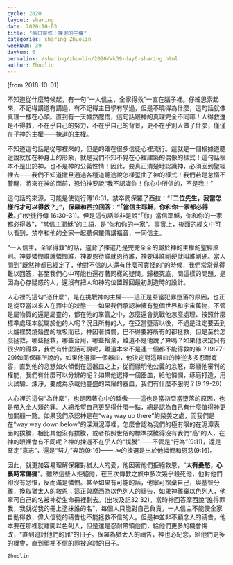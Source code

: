 ```yaml
---
cycle: 2020
layout: sharing
date: 2020-10-03
title: "每日靈修：揀選的主權"
categories: sharing Zhuolin
weekNum: 39
dayNum: 6
permalink: /sharing/zhuolin/2020/wk39-day6-sharing.html
author: Zhuolin
---
```

(from 2018-10-01)

不知道從什麼時候起，有一句“一人信主，全家得救”一直在腦子裡。仔細思索起來，不記得講道有講過，有不記得主日學有學過，但是不曉得為什麼，這句話就像真理一樣在心頭。直到有一天幡然醒悟，這句話跟神的真理完全不同嘛！人得救還是不得救，不在乎自己的努力，不在乎自己的背景，更不在乎別人做了什麼，僅僅在乎神的主權——揀選的主權。  

不知道這句話是從哪裡來的，但是的確在很多信徒心裡流行。這就是一個根據道聽途說就加在神身上的形象，就是我們不知不覺在心裡建築的偶像的樣式！這句話根本不是出於神，也不是神的公義性情！因此，要真正清楚地認識神，必須回到聖經裡去——我們不知道撒旦通過各種道聽途說怎樣歪曲了神的樣式！我們若是怠惰不警醒，將來在神的面前，恐怕神要說“我不認識你！你心中所信的，不是我！”  

這句話的來源，可能是使徒行傳16:31，禁卒問保羅了西拉：“**「二位先生，我當怎樣行才可以得救？」”，保羅和西拉回答：“「當信主耶穌，你和你一家都必得救**。」”(使徒行傳 16:30-31)。但是這句話並非是說“「你」當信耶穌，你和你的一家都必得救”，“當信主耶穌”的主語，是“你和你的一家”。事實上，後面的經文中可以看到，禁卒和他的全家一起聽保羅傳講福音，一同信主。  

“一人信主，全家得救”的話，違背了揀選乃是完完全全的屬於神的主權的聖經原則。神要憐憫誰就憐憫誰，神要恩待誰就恩待誰，神要叫誰剛硬就叫誰剛硬。當人問到“既然神都已經定了，他對不信的人還有什麼可責怪的”的時候，我們常常覺得難以回答，甚至我們心中可能也還存著同樣的疑問。歸根究底，問這樣的問題，是因為心存疑惑的人，還沒有把人和神的位置歸回最初創造時的設計。  

人心裡的這句“憑什麼”，是在挑戰神的主權——這正是亞當犯罪墮落的原因，也正是從亞當以來人在罪中的狀態——如果我們承認神擁有整個世界和宇宙萬物，不管是屬物質的還是屬靈的，都在他的掌管之中，怎麼還會挑戰他怎麼處理、按照什麼標準處理本就屬於他的人呢？況且所有的人，在亞當墮落以後，不過是注定要丟到火爐裡焚燒殆盡的垃圾而已，神因著憐憫，巴不得要將所有的都拯救，但是至於怎麼拯救，哪些拯救，哪些合用，哪些捨棄，難道不是他說了算嗎？如果他決定只有很少的得救，我們有什麼話可說呢，難道本來不是連一個都不能得救的嘛？(9:27-29)如同保羅所說的，如果他選擇一個器皿，他決定對這器皿的悖逆多多忍耐寬容，直到他的忿怒如火傾倒在這器皿之上，從而顯明他公義的忿怒，彰顯他審判的權能，我們有什麼可以分辨的呢？如果他選擇一個器皿，給他憐憫，琢磨打造，用火試驗、煉淨，要成為承載他豐盛的榮耀的器皿，我們有什麼不服呢？(9:19-26)  

人心裡的這句“為什麼”，也是因著心中的驕傲——這也是當初亞當墮落的原因，也是帶入全人類的罪。人總希望自己更配得什麼一點，總是認為自己有什麼值得神更加關顧一點。如果我們承認神是在“way way up there”的榮美之處，而我們是在“way way down below”的深淵泥潭裡，怎麼會認為我們的極有限的在泥潭表面的撲騰，相比其他沒有撲騰，或者按照世俗的標準撲騰得沒有我們“高”的人，在神的眼裡會有不同呢？神的揀選不在乎人的“撲騰”——不管是“行為”(9:11)，還是堅定“意志”，還是“努力”奔跑(9:16)—— 神的揀選是出於他憐憫和恩慈(9:16)。  

因此，就更加容易理解保羅對猶太人的愛，他因著他們拒絕救恩，“**大有憂愁，心裏時常傷痛**”。雖然這些人拒絕他，在三次傳教之旅中多次幾乎殺死他，他對他們卻沒有忿恨，反而滿是憐憫。甚至如果有可能的話，他寧可捨棄自己，與基督分離，換取猶太人的救恩；這正與摩西為以色列人的禱告，如果神離棄以色列人，他寧可自己的名被神從生命冊裡劃去。(出埃及記32:32)。當時神回答摩西說“誰得罪我，我就從我的冊上塗抹誰的名”，每個人只能對自己負責，一人信主不能使全家自動得救，偉大信徒的禱告也不能拯救不信的人。但是神並非不顧念人的禱告，他本要在那裡就離開以色列人，但是還是忍耐帶領他們，給他們更多的機會悔改，“直到追討他們的罪”的日子。保羅為猶太人的禱告，神也必紀念，給他們更多的機會，直到頑梗不信的罪被追討的日子。  


`Zhuolin`
